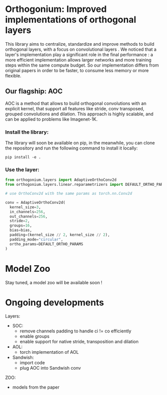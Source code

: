 # Orthogonium: Improved implementations of orthogonal layers

This library aims to centralize, standardize and improve methods to 
build orthogonal layers, with a focus on convolutional layers . We noticed that a layer's implementation play a
significant role in the final performance : a more efficient implementation 
allows larger networks and more training steps within the same compute 
budget. So our implementation differs from original papers in order to 
be faster, to consume less memory or more flexible.

## Our flagship: AOC

AOC is a method that allows to build orthogonal convolutions with 
an explicit kernel, that support all features like stride, conv transposed,
grouped convolutions and dilation. This approach is highly scalable, and can
be applied to problems like Imagenet-1K. 

### Install the library:

The library will soon be available on pip, in the meanwhile, you can clone the repository and run the following command 
to install it locally:
```
pip install -e .
```

### Use the layer:

```python
from orthogonium.layers import AdaptiveOrthoConv2d
from orthogonium.layers.linear.reparametrizers import DEFAULT_ORTHO_PARAMS

# use OrthoConv2d with the same params as torch.nn.Conv2d

conv = AdaptiveOrthoConv2d(
  kernel_size=3,
  in_channels=256,
  out_channels=256,
  stride=2,
  groups=16,
  bias=bias,
  padding=(kernel_size // 2, kernel_size // 2),
  padding_mode="circular",
  ortho_params=DEFAULT_ORTHO_PARAMS
)
```

# Model Zoo

Stay tuned, a model zoo will be available soon !

# Ongoing developments

Layers:
- SOC:
  - remove channels padding to handle ci != co efficiently
  - enable groups
  - enable support for native stride, transposition and dilation
- AOL:
  - torch implementation of AOL
- Sandwish:
  - import code
  - plug AOC into Sandwish conv

ZOO:
- models from the paper
